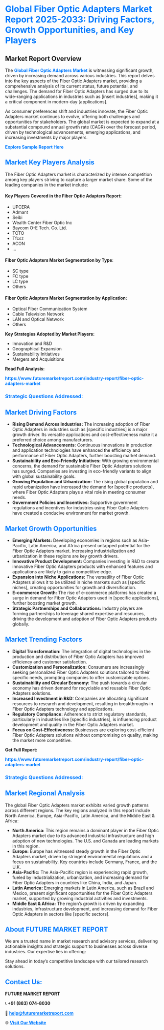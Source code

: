 <h1 style="color: #007BFF;">Global Fiber Optic Adapters Market Report 2025-2033: Driving Factors, Growth Opportunities, and Key Players</h1>

<section id="overview">
<h2>Market Report Overview</h2>
<p>The <a href="https://www.futuremarketreport.com/industry-report/fiber-optic-adapters-market" style="color: #007BFF; text-decoration: none;"><strong>Global Fiber Optic Adapters Market</strong></a> is witnessing significant growth, driven by increasing demand across various industries. This report delves into the key aspects of the Fiber Optic Adapters market, providing a comprehensive analysis of its current status, future potential, and challenges. The demand for Fiber Optic Adapters has surged due to its wide-ranging applications in industries such as [insert industries], making it a critical component in modern-day [applications].</p>
<p>As consumer preferences shift and industries innovate, the Fiber Optic Adapters market continues to evolve, offering both challenges and opportunities for stakeholders. The global market is expected to expand at a substantial compound annual growth rate (CAGR) over the forecast period, driven by technological advancements, emerging applications, and increasing investments by major players.</p>
</section>

<section id="overview">
<p><a href="https://www.futuremarketreport.com/request-sample/reportId=98144" style="color: #007BFF; text-decoration: none;"><strong>Explore Sample Report Here</strong></a></p>
</section>

<section id="key-players">
<h2 style="color: #007BFF;">Market Key Players Analysis</h2>
<p>The Fiber Optic Adapters market is characterized by intense competition among key players striving to capture a larger market share. Some of the leading companies in the market include:</p>
<h4>Key Players Covered in the Fiber Optic Adapters Report:</h4>
<ul><li>UPCERA</li><li>Admant</li><li>Seibi</li><li>Wealth Center Fiber Optic Inc</li><li>Baycom O-E Tech. Co. Ltd.</li><li>TOTO</li><li>Tfcsz</li><li>ACON</li><li>...</li></ul>
<h4>Fiber Optic Adapters Market Segmentation by Type:</h4>
<ul><li>SC type</li><li>FC type</li><li>LC type</li><li>Others</li></ul>

<h4>Fiber Optic Adapters Market Segmentation by Application:</h4>
<ul><li>Optical Fiber Communication System</li><li>Cable Television Network</li><li>LAN and Optical Network</li><li>Others</li></ul>
<p><strong>Key Strategies Adopted by Market Players:</strong></p>
<ul>
<li>Innovation and R&D</li>
<li>Geographical Expansion</li>
<li>Sustainability Initiatives</li>
<li>Mergers and Acquisitions</li>
</ul>
</section>

<section>
<p><strong>Read Full Analysis: </strong></p><a href="https://www.futuremarketreport.com/industry-report/fiber-optic-adapters-market" style="color: #007BFF; text-decoration: none;"><strong>https://www.futuremarketreport.com/industry-report/fiber-optic-adapters-market</strong></a>
<h3 style="color: #007BFF;">Strategic Questions Addressed:</h3>
</section>

<section id="driving-factors">
<h2 style="color: #007BFF;">Market Driving Factors</h2>
<ul>
<li><strong>Rising Demand Across Industries:</strong> The increasing adoption of Fiber Optic Adapters in industries such as [specific industries] is a major growth driver. Its versatile applications and cost-effectiveness make it a preferred choice among manufacturers.</li>
<li><strong>Technological Advancements:</strong> Continuous innovations in production and application technologies have enhanced the efficiency and performance of Fiber Optic Adapters, further boosting market demand.</li>
<li><strong>Sustainability and Eco-Friendly Initiatives:</strong> With growing environmental concerns, the demand for sustainable Fiber Optic Adapters solutions has surged. Companies are investing in eco-friendly variants to align with global sustainability goals.</li>
<li><strong>Growing Population and Urbanization:</strong> The rising global population and rapid urbanization have increased the demand for [specific products], where Fiber Optic Adapters plays a vital role in meeting consumer needs.</li>
<li><strong>Government Policies and Incentives:</strong> Supportive government regulations and incentives for industries using Fiber Optic Adapters have created a conducive environment for market growth.</li>
</ul>
</section>

<section id="growth-opportunities">
<h2 style="color: #007BFF;">Market Growth Opportunities</h2>
<ul>
<li><strong>Emerging Markets:</strong> Developing economies in regions such as Asia-Pacific, Latin America, and Africa present untapped potential for the Fiber Optic Adapters market. Increasing industrialization and urbanization in these regions are key growth drivers.</li>
<li><strong>Innovative Product Development:</strong> Companies investing in R&D to create innovative Fiber Optic Adapters products with enhanced features and applications are likely to gain a competitive edge.</li>
<li><strong>Expansion into Niche Applications:</strong> The versatility of Fiber Optic Adapters allows it to be utilized in niche markets such as [specific niches], creating opportunities for growth and diversification.</li>
<li><strong>E-commerce Growth:</strong> The rise of e-commerce platforms has created a surge in demand for Fiber Optic Adapters used in [specific applications], further boosting market growth.</li>
<li><strong>Strategic Partnerships and Collaborations:</strong> Industry players are forming partnerships to leverage shared expertise and resources, driving the development and adoption of Fiber Optic Adapters products globally.</li>
</ul>
</section>

<section id="trending-factors">
<h2 style="color: #007BFF;">Market Trending Factors</h2>
<ul>
<li><strong>Digital Transformation:</strong> The integration of digital technologies in the production and distribution of Fiber Optic Adapters has improved efficiency and customer satisfaction.</li>
<li><strong>Customization and Personalization:</strong> Consumers are increasingly seeking personalized Fiber Optic Adapters solutions tailored to their specific needs, prompting companies to offer customizable options.</li>
<li><strong>Sustainability and Circular Economy:</strong> The push towards a circular economy has driven demand for recyclable and reusable Fiber Optic Adapters solutions.</li>
<li><strong>Increased Investment in R&D:</strong> Companies are allocating significant resources to research and development, resulting in breakthroughs in Fiber Optic Adapters technology and applications.</li>
<li><strong>Regulatory Compliance:</strong> Adherence to strict regulatory standards, particularly in industries like [specific industries], is influencing product development and quality in the Fiber Optic Adapters market.</li>
<li><strong>Focus on Cost-Effectiveness:</strong> Businesses are exploring cost-efficient Fiber Optic Adapters solutions without compromising on quality, making the market more competitive.</li>
</ul>
</section>

<section>
<p><strong>Get Full Report: </strong></p><a href="https://www.futuremarketreport.com/industry-report/fiber-optic-adapters-market" style="color: #007BFF; text-decoration: none;"><strong>https://www.futuremarketreport.com/industry-report/fiber-optic-adapters-market</strong></a>
<h3 style="color: #007BFF;">Strategic Questions Addressed:</h3>
</section>


<section id="regional-analysis">
<h2 style="color: #007BFF;">Market Regional Analysis</h2>
<p>The global Fiber Optic Adapters market exhibits varied growth patterns across different regions. The key regions analyzed in this report include North America, Europe, Asia-Pacific, Latin America, and the Middle East & Africa:</p>
<ul>
<li><strong>North America:</strong> This region remains a dominant player in the Fiber Optic Adapters market due to its advanced industrial infrastructure and high adoption of new technologies. The U.S. and Canada are leading markets in this region.</li>
<li><strong>Europe:</strong> Europe has witnessed steady growth in the Fiber Optic Adapters market, driven by stringent environmental regulations and a focus on sustainability. Key countries include Germany, France, and the U.K.</li>
<li><strong>Asia-Pacific:</strong> The Asia-Pacific region is experiencing rapid growth, fueled by industrialization, urbanization, and increasing demand for Fiber Optic Adapters in countries like China, India, and Japan.</li>
<li><strong>Latin America:</strong> Emerging markets in Latin America, such as Brazil and Mexico, present significant opportunities for the Fiber Optic Adapters market, supported by growing industrial activities and investments.</li>
<li><strong>Middle East & Africa:</strong> The region’s growth is driven by expanding industries, infrastructure development, and increasing demand for Fiber Optic Adapters in sectors like [specific sectors].</li>
</ul>
</section>

<footer>
<h2 style="color: #007BFF;">About FUTURE MARKET REPORT</h2>
<p>We are a trusted name in market research and advisory services, delivering actionable insights and strategic support to businesses across diverse industries. Our expertise lies in offering:</p>

<p>Stay ahead in today’s competitive landscape with our tailored research solutions.</p>

<h2 style="color: #007BFF;">Contact Us:</h2>
<p><strong>FUTURE MARKET REPORT</strong></p>
<p>📞 <strong>+91 (883) 074-8030</strong></p>
<p>📧 <strong><a href="mailto:help@futuremarketreport.com" style="color: #007BFF;">help@futuremarketreport.com</a></strong></p>
<p>🌐 <strong><a href="https://www.futuremarketreport.com/" style="color: #007BFF;">Visit Our Website</a></strong></p>
</footer>